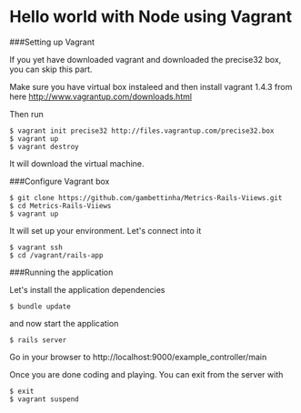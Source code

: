 Hello world with Node using Vagrant
===================================



###Setting up Vagrant

If you yet have downloaded vagrant and downloaded the precise32 box, you can skip this part.

Make sure you have virtual box instaleed and then install vagrant 1.4.3 from here http://www.vagrantup.com/downloads.html

Then run

    $ vagrant init precise32 http://files.vagrantup.com/precise32.box
    $ vagrant up
    $ vagrant destroy
    
It will download the virtual machine. 
    

###Configure Vagrant box

    $ git clone https://github.com/gambettinha/Metrics-Rails-Viiews.git
    $ cd Metrics-Rails-Viiews
    $ vagrant up
    
It will set up your environment. Let's connect into it

    $ vagrant ssh
    $ cd /vagrant/rails-app
   
    
###Running the application
    
Let's install the application dependencies

    $ bundle update

and now start the application

    $ rails server
    
Go in your browser to http://localhost:9000/example_controller/main


Once you are done coding and playing. You can exit from the server with
    
    $ exit
    $ vagrant suspend
